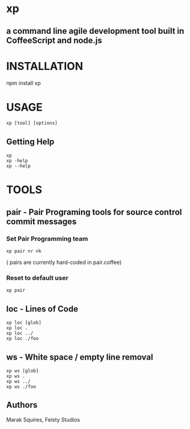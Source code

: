 # xp
## a command line agile development tool built in CoffeeScript and node.js

#  INSTALLATION
  npm install xp

#  USAGE
    xp [tool] [options]

## Getting Help

    xp
    xp -help
    xp --help

# TOOLS

## pair - Pair Programing tools for source control commit messages

### Set Pair Programming team

    xp pair nr nk
( pairs are currently hard-coded in pair.coffee)

### Reset to default user

    xp pair

## loc - Lines of Code

    xp loc [glob]
    xp loc .
    xp loc ../
    xp loc ./foo

## ws - White space / empty line removal 

    xp ws [glob]
    xp ws .
    xp ws ../
    xp ws ./foo

## Authors

Marak Squires, Feisty Studios